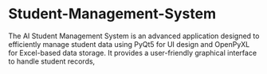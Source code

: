 # Student-Management-System
The AI Student Management System is an advanced application designed to efficiently manage student data using PyQt5 for UI design and OpenPyXL for Excel-based data storage. It provides a user-friendly graphical interface to handle student records, 
